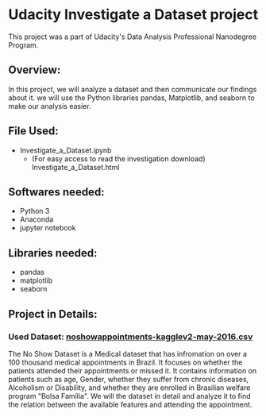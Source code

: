# Udacity Investigate a Dataset project

This project was a part of Udacity's Data Analysis Professional Nanodegree Program.

## Overview:

In this project, we will analyze a dataset and then communicate our findings about it. we will use the Python libraries pandas, Matplotlib, and seaborn to make our analysis easier.

## File Used:

  - Investigate_a_Dataset.ipynb
    - (For easy access to read the investigation download) Investigate_a_Dataset.html

## Softwares needed:

- Python 3
- Anaconda
- jupyter notebook

## Libraries needed:

- pandas
- matplotlib
- seaborn

## Project in Details:
### Used Dataset: [noshowappointments-kagglev2-may-2016.csv](https://www.kaggle.com/joniarroba/noshowappointments)
The No Show Dataset is a Medical dataset that has infromation on over a 100 thousand medical appointments in Brazil. It focuses on whether the patients attended their appointments or missed it. It contains information on patients such as age, Gender, whether they suffer from chronic diseases, Alcoholism or Disability, and whether they are enrolled in Brasilian welfare program "Bolsa Família". We will the dataset in detail and analyze it to find the relation between the available features and attending the appointment.

